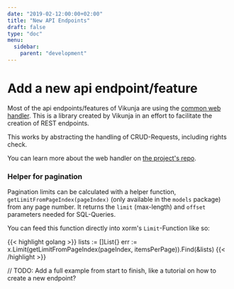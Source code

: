 ```yaml
---
date: "2019-02-12:00:00+02:00"
title: "New API Endpoints"
draft: false
type: "doc"
menu:
  sidebar:
    parent: "development"
---
```


# Add a new api endpoint/feature

Most of the api endpoints/features of Vikunja are using the [common web handler](https://code.vikunja.io/web).
This is a library created by Vikunja in an effort to facilitate the creation of REST endpoints.

This works by abstracting the handling of CRUD-Requests, including rights check.

You can learn more about the web handler on [the project's repo](https://code.vikunja.io/web).

### Helper for pagination

Pagination limits can be calculated with a helper function, `getLimitFromPageIndex(pageIndex)` 
(only available in the `models` package) from any page number.
It returns the `limit` (max-length) and `offset` parameters needed for SQL-Queries.

You can feed this function directly into xorm's `Limit`-Function like so:

{{< highlight golang >}}
lists := []List{}
err := x.Limit(getLimitFromPageIndex(pageIndex, itemsPerPage)).Find(&lists)
{{< /highlight >}}

// TODO: Add a full example from start to finish, like a tutorial on how to create a new endpoint?
